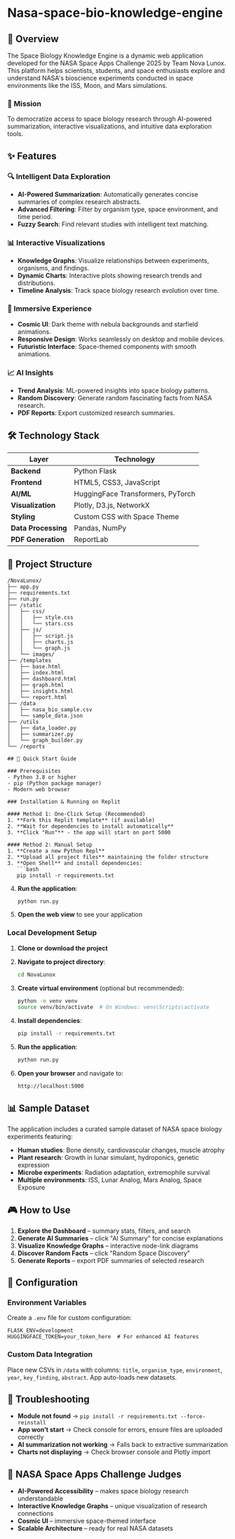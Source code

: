 # Nasa-space-bio-knowledge-engine
 
## 🌌 Overview

The Space Biology Knowledge Engine is a dynamic web application developed for the NASA Space Apps Challenge 2025 by Team Nova Lunox. This platform helps scientists, students, and space enthusiasts explore and understand NASA's bioscience experiments conducted in space environments like the ISS, Moon, and Mars simulations.

### 🎯 Mission
To democratize access to space biology research through AI-powered summarization, interactive visualizations, and intuitive data exploration tools.

## ✨ Features

### 🔍 Intelligent Data Exploration
- **AI-Powered Summarization**: Automatically generates concise summaries of complex research abstracts.
- **Advanced Filtering**: Filter by organism type, space environment, and time period.
- **Fuzzy Search**: Find relevant studies with intelligent text matching.

### 📊 Interactive Visualizations
- **Knowledge Graphs**: Visualize relationships between experiments, organisms, and findings.
- **Dynamic Charts**: Interactive plots showing research trends and distributions.
- **Timeline Analysis**: Track space biology research evolution over time.

### 🎨 Immersive Experience
- **Cosmic UI**: Dark theme with nebula backgrounds and starfield animations.
- **Responsive Design**: Works seamlessly on desktop and mobile devices.
- **Futuristic Interface**: Space-themed components with smooth animations.

### 📈 AI Insights
- **Trend Analysis**: ML-powered insights into space biology patterns.
- **Random Discovery**: Generate random fascinating facts from NASA research.
- **PDF Reports**: Export customized research summaries.

## 🛠️ Technology Stack

| Layer | Technology |
|-------|------------|
| **Backend** | Python Flask |
| **Frontend** | HTML5, CSS3, JavaScript |
| **AI/ML** | HuggingFace Transformers, PyTorch |
| **Visualization** | Plotly, D3.js, NetworkX |
| **Styling** | Custom CSS with Space Theme |
| **Data Processing** | Pandas, NumPy |
| **PDF Generation** | ReportLab |

## 📁 Project Structure

```
/NovaLunox/
├── app.py
├── requirements.txt
├── run.py
├── /static
│   ├── css/
│   │   ├── style.css
│   │   └── stars.css
│   ├── js/
│   │   ├── script.js
│   │   ├── charts.js
│   │   └── graph.js
│   └── images/
├── /templates
│   ├── base.html
│   ├── index.html
│   ├── dashboard.html
│   ├── graph.html
│   ├── insights.html
│   └── report.html
├── /data
│   ├── nasa_bio_sample.csv
│   └── sample_data.json
├── /utils
│   ├── data_loader.py
│   ├── summarizer.py
│   └── graph_builder.py
└── /reports

## 🚀 Quick Start Guide

### Prerequisites
- Python 3.8 or higher
- pip (Python package manager)
- Modern web browser

### Installation & Running on Replit

#### Method 1: One-Click Setup (Recommended)
1. **Fork this Replit template** (if available)
2. **Wait for dependencies to install automatically**
3. **Click "Run"** - the app will start on port 5000

#### Method 2: Manual Setup
1. **Create a new Python Repl**
2. **Upload all project files** maintaining the folder structure
3. **Open Shell** and install dependencies:
   ```bash
   pip install -r requirements.txt
````

4. **Run the application**:

   ```bash
   python run.py
   ```
5. **Open the web view** to see your application

### Local Development Setup

1. **Clone or download the project**
2. **Navigate to project directory**:

   ```bash
   cd NovaLunox
   ```
3. **Create virtual environment** (optional but recommended):

   ```bash
   python -m venv venv
   source venv/bin/activate  # On Windows: venv\Scripts\activate
   ```
4. **Install dependencies**:

   ```bash
   pip install -r requirements.txt
   ```
5. **Run the application**:

   ```bash
   python run.py
   ```
6. **Open your browser** and navigate to:

   ```
   http://localhost:5000
   ```

## 📊 Sample Dataset

The application includes a curated sample dataset of NASA space biology experiments featuring:

* **Human studies**: Bone density, cardiovascular changes, muscle atrophy
* **Plant research**: Growth in lunar simulant, hydroponics, genetic expression
* **Microbe experiments**: Radiation adaptation, extremophile survival
* **Multiple environments**: ISS, Lunar Analog, Mars Analog, Space Exposure

## 🎮 How to Use

1. **Explore the Dashboard** – summary stats, filters, and search
2. **Generate AI Summaries** – click "AI Summary" for concise explanations
3. **Visualize Knowledge Graphs** – interactive node-link diagrams
4. **Discover Random Facts** – click "Random Space Discovery"
5. **Generate Reports** – export PDF summaries of selected research

## 🔧 Configuration

### Environment Variables

Create a `.env` file for custom configuration:

```env
FLASK_ENV=development
HUGGINGFACE_TOKEN=your_token_here  # For enhanced AI features
```

### Custom Data Integration

Place new CSVs in `/data` with columns: `title`, `organism_type`, `environment`, `year`, `key_finding`, `abstract`. App auto-loads new datasets.

## 🐛 Troubleshooting

* **Module not found** → `pip install -r requirements.txt --force-reinstall`
* **App won’t start** → Check console for errors, ensure files are uploaded correctly
* **AI summarization not working** → Falls back to extractive summarization
* **Charts not displaying** → Check browser console and Plotly import

## 🌟 NASA Space Apps Challenge Judges

* **AI-Powered Accessibility** – makes space biology research understandable
* **Interactive Knowledge Graphs** – unique visualization of research connections
* **Cosmic UI** – immersive space-themed interface
* **Scalable Architecture** – ready for real NASA datasets

